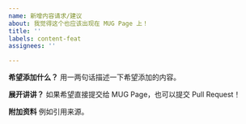 ```yaml
---
name: 新增内容请求/建议
about: 我觉得这个也应该出现在 MUG Page 上！
title: ''
labels: content-feat
assignees: ''

---
```


**希望添加什么？**
用一两句话描述一下希望添加的内容。

**展开讲讲？**
如果希望直接提交给 MUG Page，也可以提交 Pull Request！

**附加资料**
例如引用来源。

